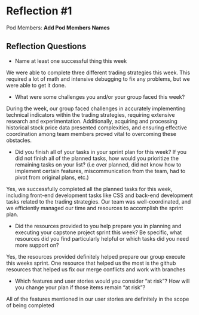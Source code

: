 # Reflection #1

Pod Members: **Add Pod Members Names**

## Reflection Questions

* Name at least one successful thing this week

We were able to complete three different trading strategies this week. This required a lot of math and intensive debugging to fix any problems, but we were able to get it done. 


* What were some challenges you and/or your group faced this week?

During the week, our group faced challenges in accurately implementing technical indicators within the trading strategies, requiring extensive research and experimentation. Additionally, acquiring and processing historical stock price data presented complexities, and ensuring effective coordination among team members proved vital to overcoming these obstacles.

* Did you finish all of your tasks in your sprint plan for this week? If you did not finish all of the planned tasks, how would you prioritize the remaining tasks on your list?  (i.e over planned, did not know how to implement certain features, miscommunication from the team, had to pivot from original plans, etc.)

Yes, we successfully completed all the planned tasks for this week, including front-end development tasks like CSS and back-end development tasks related to the trading strategies. Our team was well-coordinated, and we efficiently managed our time and resources to accomplish the sprint plan.

* Did the resources provided to you help prepare you in planning and executing your capstone project sprint this week? Be specific, what resources did you find particularly helpful or which tasks did you need more support on?

Yes, the resources provided definitely helped prepare our group execute this weeks sprint. One resource that helped us the most is the github resources that helped us fix our merge conflicts and work with branches
 
* Which features and user stories would you consider “at risk”? How will you change your plan if those items remain “at risk”?

 All of the features mentioned in our user stories are definitely in the scope of being completed 
